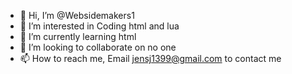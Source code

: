 - 👋 Hi, I’m @Websidemakers1
- 👀 I’m interested in Coding html and lua
- 🌱 I’m currently learning html
- 💞️ I’m looking to collaborate on no one
- 📫 How to reach me, Email  jensj1399@gmail.com to contact me

<!---
Websidemakers1/Websidemakers1 is a ✨ special ✨ repository because its `README.md` (this file) appears on your GitHub profile.
You can click the Preview link to take a look at your changes.
--->
